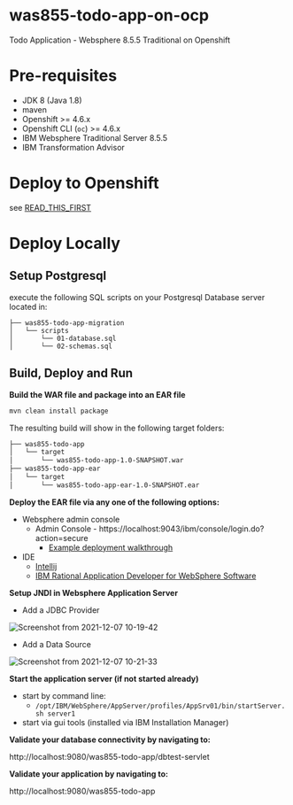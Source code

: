 # was855-todo-app-on-ocp
Todo Application - Websphere 8.5.5 Traditional on Openshift

# Pre-requisites

- JDK 8 (Java 1.8)
- maven
- Openshift >= 4.6.x
- Openshift CLI (`oc`) >= 4.6.x
- IBM Websphere Traditional Server 8.5.5
- IBM Transformation Advisor

# Deploy to Openshift

see [READ_THIS_FIRST](was855-todo-app-migration/READ_THIS_FIRST.md)

# Deploy Locally 

## Setup Postgresql

execute the following SQL scripts on your Postgresql Database server located in: 

```
├── was855-todo-app-migration
│   └── scripts
│       └── 01-database.sql
│       └── 02-schemas.sql
```

## Build, Deploy and Run

**Build the WAR file and package into an EAR file**

```bash
mvn clean install package
```
The resulting build will show in the following target folders: 

```bash
├── was855-todo-app
│   └── target
│       └── was855-todo-app-1.0-SNAPSHOT.war
├── was855-todo-app-ear
│   └── target
│       └── was855-todo-app-ear-1.0-SNAPSHOT.ear
```

**Deploy the EAR file via any one of the following options:** 

- Websphere admin console 
  - Admin Console - https://localhost:9043/ibm/console/login.do?action=secure
    - [Example deployment walkthrough](https://www.youtube.com/watch?v=qg4lhtNiYtg)
- IDE 
  - [Intellij](https://www.jetbrains.com/help/idea/run-debug-configuration-websphere-server.html)
  - [IBM Rational Application Developer for WebSphere Software](https://www.ibm.com/products/rad-for-websphere-software)

**Setup JNDI in Websphere Application Server**

- Add a JDBC Provider

![Screenshot from 2021-12-07 10-19-42](https://user-images.githubusercontent.com/61749/145066535-19eee17a-4a32-44bd-98f5-5c9ea24cd8e8.png)

- Add a Data Source

![Screenshot from 2021-12-07 10-21-33](https://user-images.githubusercontent.com/61749/145066736-8f8350f0-3cab-4ffd-a5df-a77d3b84a530.png)

**Start the application server (if not started already)**

- start by command line:
  - `/opt/IBM/WebSphere/AppServer/profiles/AppSrv01/bin/startServer.sh server1`
- start via gui tools (installed via IBM Installation Manager)

**Validate your database connectivity by navigating to:** 

http://localhost:9080/was855-todo-app/dbtest-servlet

**Validate your application by navigating to:**

http://localhost:9080/was855-todo-app



